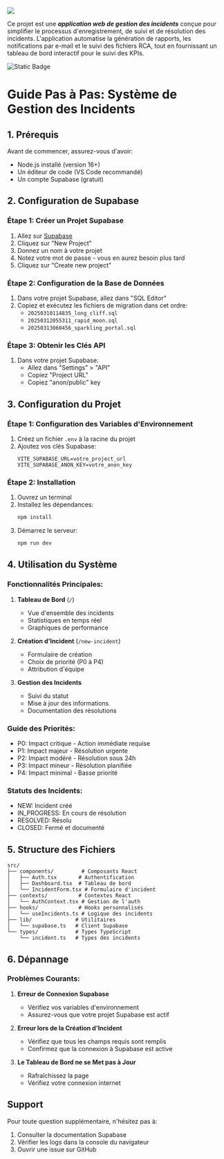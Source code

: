 <img src="https://capsule-render.vercel.app/api?type=waving&height=300&color=gradient&text=TRACK%20INCIDENT%20&fontAlign=50&fontAlignY=43&descAlignY=48&fontSize=40">


Ce projet est une _**application web de gestion des incidents**_ conçue pour simplifier le processus d'enregistrement, de suivi et de résolution des incidents. 
L'application automatise la génération de rapports, les notifications par e-mail et le suivi des fichiers RCA, tout en fournissant un tableau de bord interactif pour le suivi des KPIs.

<img alt="Static Badge" src="https://img.shields.io/badge/track_incident-projet_omit-blue">

# Guide Pas à Pas: Système de Gestion des Incidents

## 1. Prérequis
Avant de commencer, assurez-vous d'avoir:
- Node.js installé (version 16+)
- Un éditeur de code (VS Code recommandé)
- Un compte Supabase (gratuit)

## 2. Configuration de Supabase

### Étape 1: Créer un Projet Supabase
1. Allez sur [Supabase](https://supabase.com)
2. Cliquez sur "New Project"
3. Donnez un nom à votre projet
4. Notez votre mot de passe - vous en aurez besoin plus tard
5. Cliquez sur "Create new project"

### Étape 2: Configuration de la Base de Données
1. Dans votre projet Supabase, allez dans "SQL Editor"
2. Copiez et exécutez les fichiers de migration dans cet ordre:
   - `20250310114835_long_cliff.sql`
   - `20250312055311_rapid_moon.sql`
   - `20250313060456_sparkling_portal.sql`

### Étape 3: Obtenir les Clés API
1. Dans votre projet Supabase:
   - Allez dans "Settings" > "API"
   - Copiez "Project URL"
   - Copiez "anon/public" key

## 3. Configuration du Projet

### Étape 1: Configuration des Variables d'Environnement
1. Créez un fichier `.env` à la racine du projet
2. Ajoutez vos clés Supabase:
   ```
   VITE_SUPABASE_URL=votre_project_url
   VITE_SUPABASE_ANON_KEY=votre_anon_key
   ```

### Étape 2: Installation
1. Ouvrez un terminal
2. Installez les dépendances:
   ```bash
   npm install
   ```
3. Démarrez le serveur:
   ```bash
   npm run dev
   ```

## 4. Utilisation du Système

### Fonctionnalités Principales:

1. **Tableau de Bord** (`/`)
   - Vue d'ensemble des incidents
   - Statistiques en temps réel
   - Graphiques de performance

2. **Création d'Incident** (`/new-incident`)
   - Formulaire de création
   - Choix de priorité (P0 à P4)
   - Attribution d'équipe

3. **Gestion des Incidents**
   - Suivi du statut
   - Mise à jour des informations
   - Documentation des résolutions

### Guide des Priorités:
- P0: Impact critique - Action immédiate requise
- P1: Impact majeur - Résolution urgente
- P2: Impact modéré - Résolution sous 24h
- P3: Impact mineur - Résolution planifiée
- P4: Impact minimal - Basse priorité

### Statuts des Incidents:
- NEW: Incident créé
- IN_PROGRESS: En cours de résolution
- RESOLVED: Résolu
- CLOSED: Fermé et documenté

## 5. Structure des Fichiers

```
src/
├── components/         # Composants React
│   ├── Auth.tsx       # Authentification
│   ├── Dashboard.tsx  # Tableau de bord
│   └── IncidentForm.tsx # Formulaire d'incident
├── contexts/          # Contextes React
│   └── AuthContext.tsx # Gestion de l'auth
├── hooks/             # Hooks personnalisés
│   └── useIncidents.ts # Logique des incidents
├── lib/              # Utilitaires
│   └── supabase.ts   # Client Supabase
└── types/            # Types TypeScript
    └── incident.ts   # Types des incidents
```

## 6. Dépannage

### Problèmes Courants:

1. **Erreur de Connexion Supabase**
   - Vérifiez vos variables d'environnement
   - Assurez-vous que votre projet Supabase est actif

2. **Erreur lors de la Création d'Incident**
   - Vérifiez que tous les champs requis sont remplis
   - Confirmez que la connexion à Supabase est active

3. **Le Tableau de Bord ne se Met pas à Jour**
   - Rafraîchissez la page
   - Vérifiez votre connexion internet

## Support

Pour toute question supplémentaire, n'hésitez pas à:
1. Consulter la documentation Supabase
2. Vérifier les logs dans la console du navigateur
3. Ouvrir une issue sur GitHub
